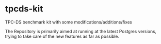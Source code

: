 # tpcds-kit
TPC-DS benchmark kit with some modifications/additions/fixes

The Repository is primarily aimed at running at the latest Postgres versions, trying to take care of the new features as far as possible.

